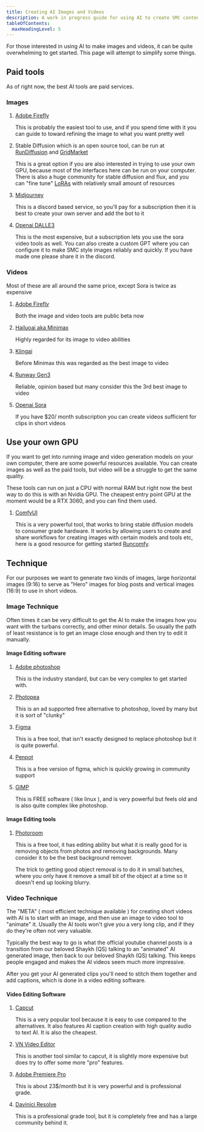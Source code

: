 ```yaml
---
title: Creating AI Images and Videos
description: A work in progress guide for using AI to create SMC content.
tableOfContents:
  maxHeadingLevel: 5
---
```


For those interested in using AI to make images and videos, it can be quite overwhelming to get started. This page will attempt to simplify some things.

## Paid tools

As of right now, the best AI tools are paid services.

### Images

1. [Adobe Firefly](https://firefly.adobe.com)

   This is probably the easiest tool to use, and if you spend time with it you can guide to toward refining the image to what you want pretty well

2. Stable Diffusion which is an open source tool, can be run at [RunDiffusion](https://rundiffusion.com) and [GridMarket](https://www.gridmarkets.com/ai-image-gen)

   This is a great option if you are also interested in trying to use your own GPU, because most of the interfaces here can be run on your computer. There is also a huge community for stable diffusion and flux, and you can "fine tune" [LoRAs](https://huggingface.co/docs/peft/main/en/conceptual_guides/lora) with relatively small amount of resources

3. [Midjourney](https://www.midjourney.com/home)

   This is a discord based service, so you'll pay for a subscription then it is best to create your own server and add the bot to it

4. [Openai DALLE3](https://openai.com/index/dall-e-3/)

   This is the most expensive, but a subscription lets you use the sora video tools as well. You can also create a custom GPT where you can configure it to make SMC style images reliably and quickly. If you have made one please share it in the discord.

### Videos

Most of these are all around the same price, except Sora is twice as expensive

1. [Adobe Firefly](https://firefly.adobe.com)

   Both the image and video tools are public beta now

2. [Hailuoai aka Minimax](https://hailuoai.video)

   Highly regarded for its image to video abilities

3. [Klingai](https://klingai.com/)

   Before Minimax this was regarded as the best image to video

4. [Runway Gen3](https://app.runwayml.com/login)

   Reliable, opinion based but many consider this the 3rd best image to video

5. [Openai Sora](https://openai.com/sora/)

   If you have $20/ month subscription you can create videos sufficient for clips in short videos

## Use your own GPU

If you want to get into running image and video generation models on your own computer, there are some powerful resources available. You can create images as well as the paid tools, but video will be a struggle to get the same quality.

These tools can run on just a CPU with normal RAM but right now the best way to do this is with an Nvidia GPU. The cheapest entry point GPU at the moment would be a RTX 3060, and you can find them used.

1. [ComfyUI](https://www.comfy.org/download)

   This is a very powerful tool, that works to bring stable diffusion models to consumer grade hardware. It works by allowing users to create and share workflows for creating images with certain models and tools etc, here is a good resource for getting started [Runcomfy](https://www.runcomfy.com).

## Technique

For our purposes we want to generate two kinds of images, large horizontal images (9:16) to serve as "Hero" images for blog posts and vertical images (16:9) to use in short videos.

### Image Technique

Often times it can be very difficult to get the AI to make the images how you want with the turbans correctly, and other minor details. So usually the path of least resistance is to get an image close enough and then try to edit it manually.

#### Image Editing software

1. [Adobe photoshop](https://www.adobe.com/products/photoshop.html)

   This is the industry standard, but can be very complex to get started with.

2. [Photopea](https://www.photopea.com)

   This is an ad supported free alternative to photoshop, loved by many but it is sort of "clunky"

3. [Figma](https://www.figma.com/login)

   This is a free tool, that isn't exactly designed to replace photoshop but it is quite powerful.

4. [Penpot](https://penpot.app/pricing)

   This is a free version of figma, which is quickly growing in community support

5. [GIMP](https://www.gimp.org)

   This is FREE software ( like linux ), and is very powerful but feels old and is also quite complex like photoshop.

#### Image Editing tools

1. [Photoroom](https://www.photoroom.com)

   This is a free tool, it has editing ability but what it is really good for is removing objects from photos and removing backgrounds. Many consider it to be the best background remover.

   The trick to getting good object removal is to do it in small batches, where you only have it remove a small bit of the object at a time so it doesn't end up looking blurry.

### Video Technique

The "META" ( most efficient technique available ) for creating short videos with AI is to start with an image, and then use an image to video tool to "animate" it. Usually the AI tools won't give you a very long clip, and if they do they're often not very valuable.

Typically the best way to go is what the official youtube channel posts is a transition from our beloved Shaykh (QS) talking to an "animated" AI generated image, then back to our beloved Shaykh (QS) talking. This keeps people engaged and makes the AI videos seem much more impressive.

After you get your AI generated clips you'll need to stitch them together and add captions, which is done in a video editing software.

#### Video Editing Software

1. [Capcut](https://www.capcut.com)

   This is a very popular tool because it is easy to use compared to the alternatives. It also features AI caption creation with high quality audio to text AI. It is also the cheapest.

2. [VN Video Editor](https://www.vlognow.me)

   This is another tool similar to capcut, it is slightly more expensive but does try to offer some more "pro" features.

3. [Adobe Premiere Pro](https://www.adobe.com/products/premiere.html)

   This is about 23$/month but it is very powerful and is professional grade.

4. [Davinici Resolve](https://www.blackmagicdesign.com/event/davinciresolvedownload)

   This is a professional grade tool, but it is completely free and has a large community behind it.
